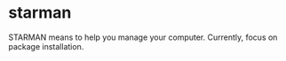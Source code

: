 # starman
STARMAN means to help you manage your computer. Currently, focus on package installation.
